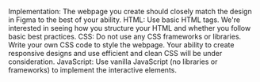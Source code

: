 Implementation: The webpage you create should closely match the design in Figma to the best of your ability.
HTML: Use basic HTML tags. We're interested in seeing how you structure your HTML and whether you follow basic best practices.
CSS: Do not use any CSS frameworks or libraries. Write your own CSS code to style the webpage. Your ability to create responsive designs and use efficient and clean CSS will be under consideration.
JavaScript: Use vanilla JavaScript (no libraries or frameworks) to implement the interactive elements.

